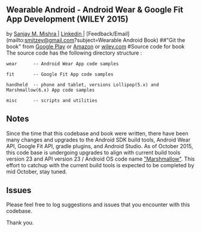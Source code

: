 ## Wearable Android -  Android Wear & Google Fit App Development (WILEY 2015) 
by [Sanjay M. Mishra ](https://plus.google.com/+SanjayMishra369) | [ Linkedin ](https://www.linkedin.com/in/sanjaymmishra) | [Feedback/Email](mailto:smitzey@gmail.com?subject=Wearable Android Book)
##"Git the book" from  [Google Play](https://play.google.com/store/books/details/Sanjay_M_Mishra_Wearable_Android?id=ktVZCgAAQBAJ) or  [Amazon](http://www.amazon.com/Wearable-Android-App-Development-Google/dp/111905110X) or [wiley.com](http://www.wiley.com/WileyCDA/WileyTitle/productCd-111905110X.html) 
#Source code for book
The source code has the following directory structure :

	wear      -- Android Wear App code samples

	fit       -- Google Fit App code samples

	handheld  -- phone and tablet, versions Lollipop(5.x) and Marshmallow(6.x) App code samples
	
	misc      -- scripts and utilities

## Notes
Since the time that this codebase and book were written, there have been many changes and upgrades to the Android SDK build tools, Android Wear API, Google Fit API, gradle plugins, and Android Studio.  As of October 2015, this code base is  undergoing upgrades to align with current  build tools  version 23 and API version 23 / Android OS code name  ["Marshmallow"](https://en.wikipedia.org/wiki/Android_Marshmallow). This effort to catchup with the current build tools is  expected to be completed by mid October,  stay tuned.

## Issues
Please feel free to log suggestions and  issues  that you encounter with this codebase. 

Thank you. 
